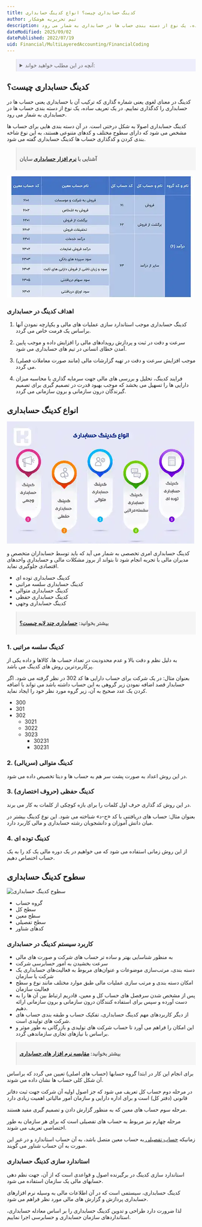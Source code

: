 ```yaml
---
title: کدینگ حسابداری چیست؟ انواع کدینگ حسابداری
author: تیم تحریریه هوشکار 
description: کدینگ در معنای لغوی یعنی شماره گذاری که ترکیب آن با حسابداری یعنی حساب ها در حسابداری را کدگذاری نماییم، در یک تعریف ساده، یک نوع از دسته بندی حساب ها در حسابداری به شمار می رود.
dateModified: 2025/09/02
datePublished: 2022/07/19 
uid: Financial/MultiLayeredAccounting/FinancialCoding  
---
```

<blockquote style="background-color:#eeeefc; padding:0.5rem">
<details>
  <summary>آنچه در این مطلب خواهید خواند:</summary>
  <ul>
    <li>کدینگ حسابداری چیست؟</li>
    <li>اهداف کدینگ در حسابداری</li>
    <li>انواع کدینگ حسابداری
      <ul>
        <li>کدینگ سلسه مراتبی</li>
        <li>کدینگ متوالی (سریالی)</li>
        <li>کدینگ حفظی (حروف اختصاری)</li>
        <li>کدینگ توده ای</li>
      </ul>
    </li>
    <li>سطوح کدینگ حسابداری</li>
    <li>کاربرد سیستم کدینگ در حسابداری</li>
    <li>استاندارد سازی کدینگ حسابداری</li>
  </ul>
</details>
</blockquote>

## کدینگ حسابداری چیست؟
کدینگ در معنای لغوی یعنی شماره گذاری که ترکیب آن با حسابداری یعنی حساب ها در حسابداری را کدگذاری نماییم.
در یک تعریف ساده، یک نوع از دسته بندی حساب ها در حسابداری به شمار می رود.

کدینگ حسابداری اصولا به شکل درختی است. در آن دسته بندی هایی برای حساب ها 
مشخص می شود که دارای سطوح مختلف و کدهای متنوعی هستند، به این نوع شاخه بندی کردن و کدگذاری حساب ها کدینگ حسابداری گفته می شود.

<blockquote style="background-color:#f5f5f5; padding:0.5rem">
<p><strong>آشنایی با <a href="https://www.hooshkar.com/Software/Sayan/Module/Accounting" target="_blank">نرم افزار حسابداری</a> سایان</strong></p></blockquote>

![مثالی از کدینگ حسابداری](./Images/AccountingCodingTable.webp)

### اهداف کدینگ در حسابداری
1. کدینگ حسابداری موجب استاندارد سازی عملیات های مالی و یکپارچه نمودن آنها براساس یک فرمت خاص می گردد.

2. سرعت و دقت در ثبت و پردازش رویدادهای مالی را افزایش داده و موجب پایین آمدن خطای انسانی در تیم های حسابداری می شود.

3. موجب افزایش سرعت و دقت در تهیه گزارشات مالی (مانند صورت معاملات فصلی) می گردد.

4. فرایند کدینگ، تحلیل و بررسی های مالی جهت سرمایه گذاری یا محاسبه میزان دارایی ها را تسهیل می بخشد که موجب بهبود قدرت در تصمیم گیری برای تصمیم گیرندگان درون سازمانی و برون سازمانی می گردد.

## انواع کدینگ حسابداری

![انواع کدینگ حسابداری](./Images/TypesOfAccountingCoding.webp)

کدینگ حسابداری امری تخصصی به شمار می آید که باید توسط حسابداران متخصص و مدیران مالی با تجربه انجام شود تا بتواند از بروز مشکلات مالی و حسابداری واحدهای اقتصادی جلوگیری نماید.

- کدینگ حسابداری توده ای
- کدینگ حسابداری سلسه مراتبی
- کدینگ حسابداری متوالی
- کدینگ حسابداری حفظی
- کدینگ حسابداری وجهی

<blockquote style="background-color:#f5f5f5; padding:0.5rem">
<p><strong>بیشتر بخوانید: <a href="https://www.hooshkar.com/Wiki/Accounting/MultiLayeredAccounting" target="_blank">حسابداری چند لایه چیست؟
</a></p></strong></blockquote>

### 1. کدینگ سلسه مراتبی

به دلیل نظم و دقت بالا و عدم محدودیت در تعداد حساب ها، کالاها و داده یکی از پرکاربردترین روش های کدینگ می باشد.

بعنوان مثال: در یک شرکت برای حساب دارایی ها کد 302 در نظر گرفته می شود.
اگر حسابدار قصد اضافه نمودن  زیر گروهی به این حساب داشته باشد می تواند با اضافه کردن یک عدد صحیح به آن، زیر گروه مورد نظر خود را ایجاد نماید.

* 300
* 301
* 302
    * 3021
    * 3022
    * 3023
        * 30231
        * 30231

### 2. کدینگ متوالی (سریالی)

در این روش اعداد به صورت پشت سر هم به حساب ها و دیتا تخصیص داده می شود.

### 3. کدینگ حفظی (حروف اختصاری)

در این روش کد گذاری حرف اول کلمات را برای بازه کوچکی از کلمات به کار می برند. 

بعنوان مثال: حساب های دریافتنی با کد «ح-د» شناخته می شود.
این نوع کدینگ بیشتر در میان دانش آموزان و دانشجویان رشته حسابداری و مالی کاربرد دارد. 

### 4. کدینگ توده ای

از این روش زمانی استفاده می شود که می خواهیم در یک دوره مالی یک کد را به یک حساب اختصاص دهیم.

## سطوح کدینگ حسابداری

![سطوح کدینگ حسابداری](./Images/CodingLevels.webp)

* گروه حساب
* سطح کل
* سطح معین
* سطح تفصیلی
* کدهای شناور

### کاربرد سیستم کدینگ در حسابداری

* به منظور شناسایی بهتر و ساده تر حساب های شرکت و صورت های مالی
* سرعت بخشیدن به امور حسابرسی شرکت
* دسته بندی، مرتب‌سازی موضوعات و عنوان‌های مربوط به فعالیت‌های حسابداری یک شرکت یا سازمان
* امکان دسته بندی و مرتب سازی عملیات مالی طبق موارد مختلف مانند نوع و سطح فعالیت سازمان
* پس از مشخص شدن سرفصل های حساب کل و معین، قادریم ارتباط بین آن ها را به دست آورده و سپس برای استفاده کنندگان درون سازمانی و برون سازمانی ارائه دهیم.
* از دیگر کاربردهای مهم کدینگ حسابداری، تفکیک حساب‌ و طبقه بندی حساب های شرکت های تولیدی است.
* این امکان را فراهم می آورد تا حساب شرکت های تولیدی و بازرگانی به طور موثر و براساس با نیازهای تجاری سازماندهی گردد.

<blockquote style="background-color:#f5f5f5; padding:0.5rem">
<p><strong>بیشتر بخوانید: <a href="https://www.hooshkar.com/Wiki/Financial/ComparisonFinancialSoftware" target="_blank">مقایسه نرم افزار های حسابداری
</a></p></strong></blockquote>

برای انجام این کار در ابتدا گروه حسابها (حساب های اصلی) تعیین می گردد که براساس آن شکل کلی حساب ها نشان داده می شوند.

در مرحله دوم حساب کل تعریف می شود که جز اصول اولیه آن شرکت جهت ثبت دفاتر قانونی (دفتر کل) است و برای اداره دارایی و سازمان امور مالیاتی اهمیت زیادی دارد 

مرحله سوم حساب های معین که به منظور گزارش دادن و تصمیم گیری مفید هستند. 

مرحله چهارم نیز مربوط به حساب های تفصیلی است که برای هر سازمان به طور اختصاصی تعریف می شوند.

زمانیکه <a href="https://www.hooshkar.com/Wiki/Accounting/DetailedAccount" target="_blank">حساب تفصیلی
</a> به حساب معین متصل باشد، به آن حساب استاندارد و در غیر این صورت به آن حساب شناور می گویند.

### استاندارد سازی کدینگ حسابداری

استاندارد سازی کدینگ در برگیرنده اصول و قواعدی است که از آن، جهت نظم دهی حسابهای مالی یک سازمان استفاده می شود.

کدینگ حسابداری، سیستمی است که در آن اطلاعات مالی به وسیله نرم افزارهای حسابداری پردازش و گزارش های مالی مورد نظر فراهم می شود.

لذا ضرورت دارد طراحی و تدوین کدینگ حسابداری را بر اساس معادله حسابداری، استانداردهای سازمان حسابداری و حسابرسی اجرا نماییم.